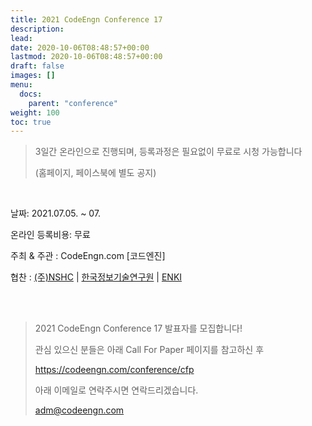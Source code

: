 ```yaml
---
title: 2021 CodeEngn Conference 17
description: 
lead: 
date: 2020-10-06T08:48:57+00:00
lastmod: 2020-10-06T08:48:57+00:00
draft: false
images: []
menu:
  docs:
    parent: "conference"
weight: 100
toc: true
---
```



> 3일간 온라인으로 진행되며, 등록과정은 필요없이 무료로 시청 가능합니다
> 
> (홈페이지, 페이스북에 별도 공지) 

<br />

날짜: 2021.07.05. ~ 07. &nbsp;

온라인 등록비용: 무료 &nbsp;

주최 & 주관 : CodeEngn.com [코드엔진] &nbsp;

협찬 : <a href='https://www.nshc.net' target='_blank'>(주)NSHC</a> | <a href='https://kitri.re.kr' target='_blank'>한국정보기술연구원</a> | <a href='https://enki.co.kr' target='_blank'>ENKI</a> &nbsp;

<br /><br />

> 2021 CodeEngn Conference 17 발표자를 모집합니다!
> 
> 관심 있으신 분들은 아래 Call For Paper 페이지를 참고하신 후
> 
> https://codeengn.com/conference/cfp
> 
> 아래 이메일로 연락주시면 연락드리겠습니다.
> 
> adm@codeengn.com
